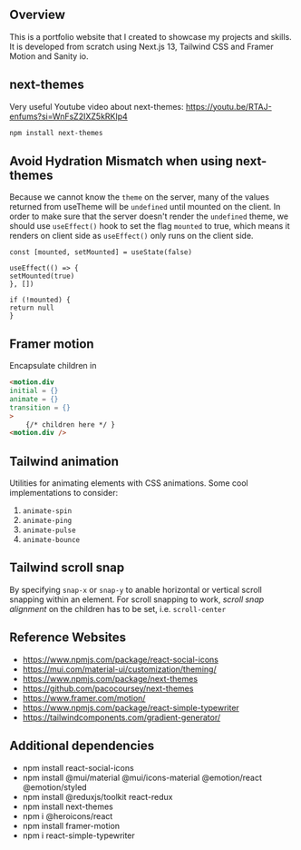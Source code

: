 ## Overview 

This is a portfolio website that I created to showcase my projects and skills. It is developed from scratch using Next.js 13, Tailwind CSS and Framer Motion and Sanity io.

## next-themes

Very useful Youtube video about next-themes: https://youtu.be/RTAJ-enfums?si=WnFsZ2IXZ5kRKIp4

```bash
npm install next-themes
```

## Avoid Hydration Mismatch when using next-themes

Because we cannot know the `theme` on the server, many of the values returned from useTheme will be `undefined` until mounted on the client. In order to make sure that the server doesn't render the `undefined` theme, we should use `useEffect()` hook to set the flag `mounted` to true, which means it renders on client side as `useEffect()` only runs on the client side.

```tsx
const [mounted, setMounted] = useState(false)
  
useEffect(() => {
setMounted(true)
}, [])

if (!mounted) {
return null
}
```

## Framer motion

Encapsulate children in 

```html
<motion.div
initial = {}
animate = {}
transition = {}
>
    {/* children here */ }
<motion.div />
```

## Tailwind animation

Utilities for animating elements with CSS animations. Some cool implementations to consider:

1. `animate-spin`
2. `animate-ping`
3. `animate-pulse`
4. `animate-bounce`

## Tailwind scroll snap

By specifying `snap-x` or `snap-y` to anable horizontal or vertical scroll snapping within an element.
For scroll snapping to work, *scroll snap alignment* on the children has to be set, i.e. `scroll-center`


## Reference Websites

- https://www.npmjs.com/package/react-social-icons
- https://mui.com/material-ui/customization/theming/
- https://www.npmjs.com/package/next-themes
- https://github.com/pacocoursey/next-themes
- https://www.framer.com/motion/
- https://www.npmjs.com/package/react-simple-typewriter
- https://tailwindcomponents.com/gradient-generator/

## Additional dependencies

- npm install react-social-icons
- npm install @mui/material @mui/icons-material @emotion/react @emotion/styled 
- npm install @reduxjs/toolkit react-redux
- npm install next-themes
- npm i @heroicons/react
- npm install framer-motion
- npm i react-simple-typewriter

